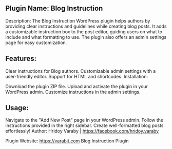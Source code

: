 ## Plugin Name: Blog Instruction

Description:
The Blog Instruction WordPress plugin helps authors by providing clear instructions and guidelines while creating blog posts. It adds a customizable instruction box to the post editor, guiding users on what to include and what formatting to use. The plugin also offers an admin settings page for easy customization.

## Features:

Clear instructions for Blog authors.
Customizable admin settings with a user-friendly editor.
Support for HTML and shortcodes.
Installation:

Download the plugin ZIP file.
Upload and activate the plugin in your WordPress admin.
Customize instructions in the admin settings.

## Usage:

Navigate to the "Add New Post" page in your WordPress admin.
Follow the instructions provided in the right sidebar.
Create well-formatted blog posts effortlessly!
Author:
Hridoy Varaby | https://facebook.com/hridoy.varaby

Plugin Website: https://varabit.com
Blog Instruction Plugin

